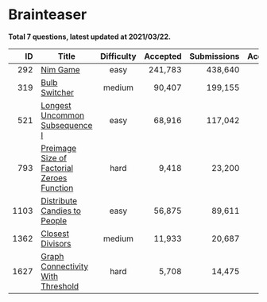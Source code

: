 # Brainteaser

**Total 7 questions, latest updated at 2021/03/22.**

| ID |                                                        Title                                                         |Difficulty|Accepted|Submissions|Acceptance|
|---:|----------------------------------------------------------------------------------------------------------------------|:--------:|-------:|----------:|---------:|
| 292|[Nim Game](https://leetcode.com/problems/nim-game)                                                                    |   easy   | 241,783|    438,640|       55%|
| 319|[Bulb Switcher](https://leetcode.com/problems/bulb-switcher)                                                          |  medium  |  90,407|    199,155|       45%|
| 521|[Longest Uncommon Subsequence I](https://leetcode.com/problems/longest-uncommon-subsequence-i)                        |   easy   |  68,916|    117,042|       59%|
| 793|[Preimage Size of Factorial Zeroes Function](https://leetcode.com/problems/preimage-size-of-factorial-zeroes-function)|   hard   |   9,418|     23,200|       41%|
|1103|[Distribute Candies to People](https://leetcode.com/problems/distribute-candies-to-people)                            |   easy   |  56,875|     89,611|       63%|
|1362|[Closest Divisors](https://leetcode.com/problems/closest-divisors)                                                    |  medium  |  11,933|     20,687|       58%|
|1627|[Graph Connectivity With Threshold](https://leetcode.com/problems/graph-connectivity-with-threshold)                  |   hard   |   5,708|     14,475|       39%|


